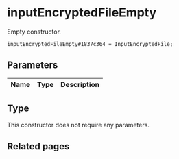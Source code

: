 # inputEncryptedFileEmpty
Empty constructor.

```
inputEncryptedFileEmpty#1837c364 = InputEncryptedFile;
```

## Parameters
| Name | Type | Description |
| ---- | :----: | ----------- |


## Type
This constructor does not require any parameters.

## Related pages
